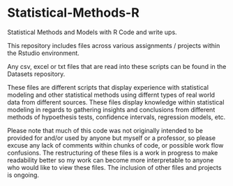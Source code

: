 # Statistical-Methods-R
Statistical Methods and Models with R Code and write ups.

This repository includes files across various assignments / projects within the Rstudio environment. 

Any csv, excel or txt files that are read into these scripts can be found in the Datasets repository.

These files are different scripts that display experience with statistical modeling and other statistical methods using differnt types of real world data from 
different sources. These files display knowledge within statistical modeling in regards to gathering insights and conclusions from different methods of hypoethesis
tests, confidence intervals, regression models, etc.

Please note that much of this code was not originally intended to be provided for and/or used by anyone but myself or a professor, so please excuse any lack of 
comments within chunks of code, or possible work flow confusions. The restructuring of these files is a work in progress to make readability better so my work
can become more interpretable to anyone who would like to view these files. The inclusion of other files and projects is ongoing.
